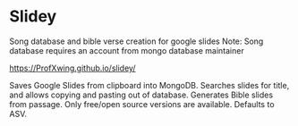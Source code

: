 # Slidey
Song database and bible verse creation for google slides
Note: Song database requires an account from mongo database maintainer

https://ProfXwing.github.io/slidey/

Saves Google Slides from clipboard into MongoDB. Searches slides for title, and allows copying and pasting out of database.
Generates Bible slides from passage. Only free/open source versions are available. Defaults to ASV.
